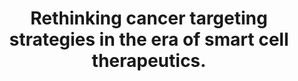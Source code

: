 ---
title: "Rethinking cancer targeting strategies in the era of smart cell therapeutics."
authors: "Greg M. Allen, Wendell A. Lim"
journal: "Nature Reviews Cancer"
pub_date: "2022-12-22"
doi: "10.1038/s41568-022-00505-x"
pmid: "36175644"
pdf: "/static/pdf/2022_Allen_Nat_Rev_Cancer.pdf"
journal_link: "https://www.science.org/stoken/author-tokens/ST-916/full"
---